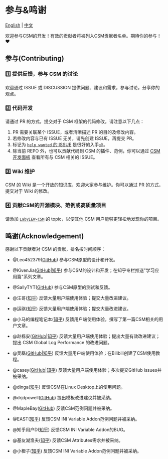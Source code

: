 # 参与&鸣谢

[English](./CONTRIBUTING.md) | [中文](./CONTRIBUTING(zh-cn).md)

欢迎参与CSM的开发！有效的贡献者将被列入CSM贡献者名单。期待你的参与！:heart:

## 参与(Contributing)

### :one: 提供反馈，参与 CSM 的讨论

欢迎通过 ISSUE 或 DISCUSSION 提供问题、建议和需求，参与讨论，分享你的观点。

### :two: 代码开发

请通过 PR 的方式，提交对于 CSM 框架的代码修改。请注意以下几点：

1. PR 需要关联某个 ISSUE，或者清晰描述 PR 的目的及修改内容。
2. 若修改内容与已有 ISSUE 无关，请先创建 ISSUE，再提交 PR。
3. 标记为 [`help wanted` 的 ISSUE](https://github.com/NEVSTOP-LAB/Communicable-State-Machine/issues?q=is%3Aissue+is%3Aopen+label%3A%22help+wanted%22) 是很好的入手点。
4. 除当前 REPO 外，也可以贡献代码到 CSM 的插件、范例，你可以通过 [CSM 开发面板](https://github.com/orgs/NEVSTOP-LAB/projects/8) 查看所有与 CSM 相关的 ISSUE。

### :three: Wiki 维护

CSM 的 Wiki 是一个开放的知识库，欢迎大家参与维护。你可以通过 PR 的方式，提交对于 Wiki 的修改。

### :four: 贡献CSM的开源模块、范例或高质量项目

请添加 [`LabVIEW-CSM`](https://github.com/topics/labview-csm) 的 topic，以便其他 CSM 用户能够更轻松地发现你的项目。

## 鸣谢(Acknowledgement)

感谢以下贡献者对 CSM 的贡献，排名按时间顺序：

- @Leo452379([GitHub](https://github.com/Leo452379)) 参与CSM原型的设计和开发。

- @KivenJia([GitHub](https://github.com/KivenJia)|[知乎](https://www.zhihu.com/people/peng-jia-61-98)) 参与CSM的设计和开发；在知乎专栏推送"学习应用篇"系列文章。

- @SallyTYT([GitHub](https://github.com/SallyTYT)) 参与CSM原型的测试和反馈。

- @汪哥([知乎](https://www.zhihu.com/people/wang-ge-49-10)) 反馈大量用户端使用体验；提交大量改进建议。

- @运祺([知乎](https://www.zhihu.com/people/guo-yun-qi-70)) 反馈大量用户端使用体验；提交大量改进建议。

- @小马的编程笔记本([知乎](https://www.zhihu.com/people/73e99ed0234304b62e9b4ff344b37995)) 反馈用户端使用体验，撰写了第一篇CSM相关的用户文章。

- @赵栎安([GitHub](https://github.com/ZhaoLi-an)|[知乎](https://www.zhihu.com/people/shui-zhong-yu-95-38)) 反馈大量用户端使用体验；提出大量有效改进建议；提出 CSM Global Log Performance 的改进问题。

- @吴磊([GitHub](https://github.com/wulei2LabVIEW)|[知乎](https://www.zhihu.com/people/93-92-85-97)) 反馈大量用户端使用体验；在Bilibili创建了CSM使用教程。

- @casey([GitHub](https://github.com/casey502)|[知乎](https://www.zhihu.com/people/casey-21-48)) 反馈大量用户端使用体验；多次提交GitHub issues并被采纳。

- @dinga([知乎](https://www.zhihu.com/people/5771113)) 反馈CSM在Linux Desktop上的使用问题。

- @drjdpowell([GitHub](https://github.com/drjdpowell)) 提出模板改进建议并被采纳。

- @MapleBay([GitHub](https://github.com/MapleBay)) 反馈CSM范例问题并被采纳。

- @EAST([知乎](https://www.zhihu.com/people/cheng-dong-fang-15)) 反馈CSM INI Variable Addon范例问题并被采纳。

- @知乎用户D([知乎](https://www.zhihu.com/people/heng-yi-56-31)) 反馈CSM INI Variable Addon的BUG。

- @基友湖渔夫([知乎](https://www.zhihu.com/people/heng-yi-56-31)) 反馈CSM Attributes需求并被采纳。

- @小橙子([知乎](https://www.zhihu.com/people/45-59-95-79)) 反馈CSM INI Variable Addon范例问题并被采纳。
